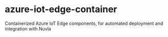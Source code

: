 # azure-iot-edge-container
Containerized Azure IoT Edge components, for automated deployment and integration with Nuvla
